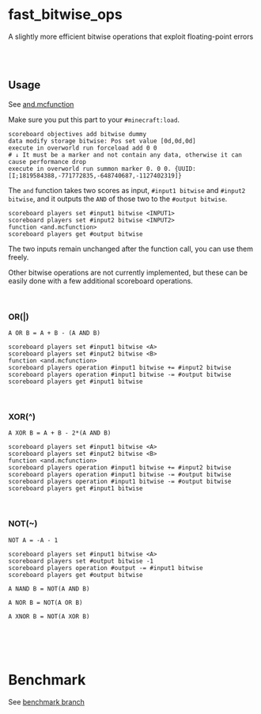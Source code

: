 # fast_bitwise_ops

A slightly more efficient bitwise operations that exploit floating-point errors

<br><br>

## Usage

See [and.mcfunction](https://github.com/Triton365/fast_bitwise_and/blob/main/and.mcfunction)

Make sure you put this part to your `#minecraft:load`.

```mcfunction
scoreboard objectives add bitwise dummy
data modify storage bitwise: Pos set value [0d,0d,0d]
execute in overworld run forceload add 0 0
# ↓ It must be a marker and not contain any data, otherwise it can cause performance drop
execute in overworld run summon marker 0. 0 0. {UUID:[I;1819584388,-771772835,-648740687,-1127402319]}
```

The `and` function takes two scores as input, `#input1 bitwise` and `#input2 bitwise`, and it outputs the `AND` of those two to the `#output bitwise`.

```mcfunction
scoreboard players set #input1 bitwise <INPUT1>
scoreboard players set #input2 bitwise <INPUT2>
function <and.mcfunction>
scoreboard players get #output bitwise
```

The two inputs remain unchanged after the function call, you can use them freely.

Other bitwise operations are not currently implemented, but these can be easily done with a few additional scoreboard operations.

<br>

### OR(|)

`A OR B = A + B - (A AND B)`

```mcfunction
scoreboard players set #input1 bitwise <A>
scoreboard players set #input2 bitwise <B>
function <and.mcfunction>
scoreboard players operation #input1 bitwise += #input2 bitwise
scoreboard players operation #input1 bitwise -= #output bitwise
scoreboard players get #input1 bitwise
```

<br>

### XOR(^)

`A XOR B = A + B - 2*(A AND B)`

```mcfunction
scoreboard players set #input1 bitwise <A>
scoreboard players set #input2 bitwise <B>
function <and.mcfunction>
scoreboard players operation #input1 bitwise += #input2 bitwise
scoreboard players operation #input1 bitwise -= #output bitwise
scoreboard players operation #input1 bitwise -= #output bitwise
scoreboard players get #input1 bitwise
```

<br>

### NOT(~)

`NOT A = -A - 1`

```mcfunction
scoreboard players set #input1 bitwise <A>
scoreboard players set #output bitwise -1
scoreboard players operation #output -= #input1 bitwise
scoreboard players get #output bitwise
```

`A NAND B = NOT(A AND B)`

`A NOR B = NOT(A OR B)`

`A XNOR B = NOT(A XOR B)`

<br><br><br>

# Benchmark

See [benchmark branch](https://github.com/Triton365/fast_bitwise_and/tree/benchmark)
